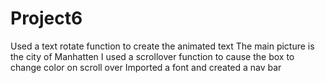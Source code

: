 # Project6
Used a text rotate function to create the animated text
The main picture is the city of Manhatten
I used a scrollover function to cause the box to change color on scroll over
Imported a font and created a nav bar
